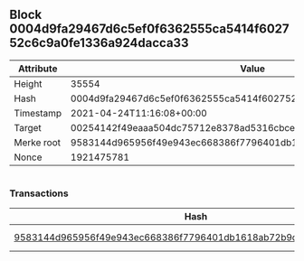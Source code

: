 ## Block 0004d9fa29467d6c5ef0f6362555ca5414f602752c6c9a0fe1336a924dacca33

Attribute | Value
--- | ---
Height | 35554
Hash | 0004d9fa29467d6c5ef0f6362555ca5414f602752c6c9a0fe1336a924dacca33
Timestamp | 2021-04-24T11:16:08+00:00
Target | 00254142f49eaaa504dc75712e8378ad5316cbcead634704b3734b6271167cc4
Merke root | 9583144d965956f49e943ec668386f7796401db1618ab72b9dba55c62246749d
Nonce | 1921475781

```

```

### Transactions

Hash | Amount
--- | ---
[9583144d965956f49e943ec668386f7796401db1618ab72b9dba55c62246749d](9583144d965956f49e943ec668386f7796401db1618ab72b9dba55c62246749d.md) | 10.00000000 SKEPTI 
